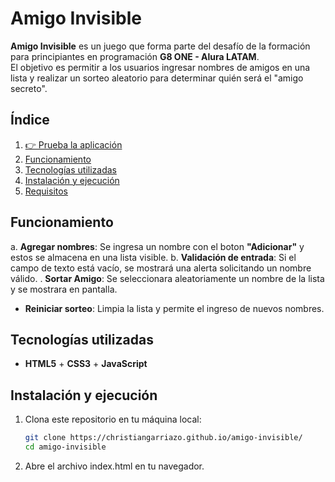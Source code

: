 # Amigo Invisible

**Amigo Invisible** es un juego que forma parte del desafío de la formación para principiantes en programación **G8 ONE - Alura LATAM**.  
El objetivo es permitir a los usuarios ingresar nombres de amigos en una lista y realizar un sorteo aleatorio para determinar quién será el "amigo secreto".

## Índice

1. [👉 Prueba la aplicación](https://christiangarriazo.github.io/amigo-invisible/)    
2. [ Funcionamiento](#️-funcionamiento)  
4. [ Tecnologías utilizadas](#️-tecnologías-utilizadas)  
5. [ Instalación y ejecución](#-instalación-y-ejecución)  
6. [ Requisitos](#-requisitos)   

## Funcionamiento

a. **Agregar nombres**: Se ingresa un nombre con el boton **"Adicionar"** y estos se almacena en una lista visible.
b. **Validación de entrada**: Si el campo de texto está vacío, se mostrará una alerta solicitando un nombre válido.
. **Sortar Amigo**: Se seleccionara aleatoriamente un nombre de la lista y se mostrara en pantalla.
- **Reiniciar sorteo**: Limpia la lista y permite el ingreso de nuevos nombres.

## Tecnologías utilizadas

- **HTML5** + **CSS3** + **JavaScript**


## Instalación y ejecución

1. Clona este repositorio en tu máquina local:

   ```bash
   git clone https://christiangarriazo.github.io/amigo-invisible/
   cd amigo-invisible

2. Abre el archivo index.html en tu navegador.
